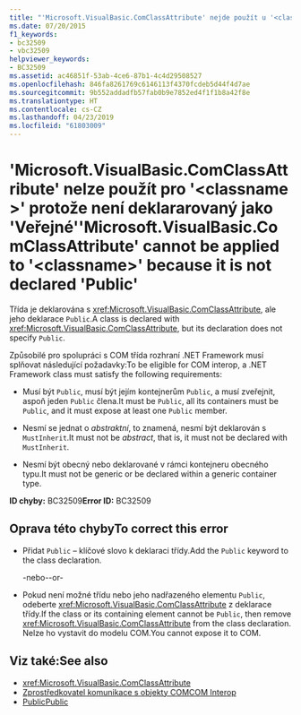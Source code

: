 ```yaml
---
title: "'Microsoft.VisualBasic.ComClassAttribute' nejde použít u '<classname>' protože není deklararovaný jako 'Veřejné'"
ms.date: 07/20/2015
f1_keywords:
- bc32509
- vbc32509
helpviewer_keywords:
- BC32509
ms.assetid: ac46851f-53ab-4ce6-87b1-4c4d29508527
ms.openlocfilehash: 846fa8261769c6146113f4370fcdeb5d44f4d7ae
ms.sourcegitcommit: 9b552addadfb57fab0b9e7852ed4f1f1b8a42f8e
ms.translationtype: HT
ms.contentlocale: cs-CZ
ms.lasthandoff: 04/23/2019
ms.locfileid: "61803009"
---
```

# <a name="microsoftvisualbasiccomclassattribute-cannot-be-applied-to-classname-because-it-is-not-declared-public"></a><span data-ttu-id="2ead9-102">'Microsoft.VisualBasic.ComClassAttribute' nelze použít pro '\<classname >' protože není deklararovaný jako 'Veřejné'</span><span class="sxs-lookup"><span data-stu-id="2ead9-102">'Microsoft.VisualBasic.ComClassAttribute' cannot be applied to '\<classname>' because it is not declared 'Public'</span></span>
<span data-ttu-id="2ead9-103">Třída je deklarována s <xref:Microsoft.VisualBasic.ComClassAttribute>, ale jeho deklarace `Public`.</span><span class="sxs-lookup"><span data-stu-id="2ead9-103">A class is declared with <xref:Microsoft.VisualBasic.ComClassAttribute>, but its declaration does not specify `Public`.</span></span>  
  
 <span data-ttu-id="2ead9-104">Způsobilé pro spolupráci s COM třída rozhraní .NET Framework musí splňovat následující požadavky:</span><span class="sxs-lookup"><span data-stu-id="2ead9-104">To be eligible for COM interop, a .NET Framework class must satisfy the following requirements:</span></span>  
  
- <span data-ttu-id="2ead9-105">Musí být `Public`, musí být jejím kontejnerům `Public`, a musí zveřejnit, aspoň jeden `Public` člena.</span><span class="sxs-lookup"><span data-stu-id="2ead9-105">It must be `Public`, all its containers must be `Public`, and it must expose at least one `Public` member.</span></span>  
  
- <span data-ttu-id="2ead9-106">Nesmí se jednat o *abstraktní*, to znamená, nesmí být deklarován s `MustInherit`.</span><span class="sxs-lookup"><span data-stu-id="2ead9-106">It must not be *abstract*, that is, it must not be declared with `MustInherit`.</span></span>  
  
- <span data-ttu-id="2ead9-107">Nesmí být obecný nebo deklarované v rámci kontejneru obecného typu.</span><span class="sxs-lookup"><span data-stu-id="2ead9-107">It must not be generic or be declared within a generic container type.</span></span>  
  
 <span data-ttu-id="2ead9-108">**ID chyby:** BC32509</span><span class="sxs-lookup"><span data-stu-id="2ead9-108">**Error ID:** BC32509</span></span>  
  
## <a name="to-correct-this-error"></a><span data-ttu-id="2ead9-109">Oprava této chyby</span><span class="sxs-lookup"><span data-stu-id="2ead9-109">To correct this error</span></span>  
  
- <span data-ttu-id="2ead9-110">Přidat `Public` – klíčové slovo k deklaraci třídy.</span><span class="sxs-lookup"><span data-stu-id="2ead9-110">Add the `Public` keyword to the class declaration.</span></span>  
  
     <span data-ttu-id="2ead9-111">-nebo-</span><span class="sxs-lookup"><span data-stu-id="2ead9-111">-or-</span></span>  
  
- <span data-ttu-id="2ead9-112">Pokud není možné třídu nebo jeho nadřazeného elementu `Public`, odeberte <xref:Microsoft.VisualBasic.ComClassAttribute> z deklarace třídy.</span><span class="sxs-lookup"><span data-stu-id="2ead9-112">If the class or its containing element cannot be `Public`, then remove <xref:Microsoft.VisualBasic.ComClassAttribute> from the class declaration.</span></span> <span data-ttu-id="2ead9-113">Nelze ho vystavit do modelu COM.</span><span class="sxs-lookup"><span data-stu-id="2ead9-113">You cannot expose it to COM.</span></span>  
  
## <a name="see-also"></a><span data-ttu-id="2ead9-114">Viz také:</span><span class="sxs-lookup"><span data-stu-id="2ead9-114">See also</span></span>

- <xref:Microsoft.VisualBasic.ComClassAttribute>
- [<span data-ttu-id="2ead9-115">Zprostředkovatel komunikace s objekty COM</span><span class="sxs-lookup"><span data-stu-id="2ead9-115">COM Interop</span></span>](../../visual-basic/programming-guide/com-interop/index.md)
- [<span data-ttu-id="2ead9-116">Public</span><span class="sxs-lookup"><span data-stu-id="2ead9-116">Public</span></span>](../../visual-basic/language-reference/modifiers/public.md)
